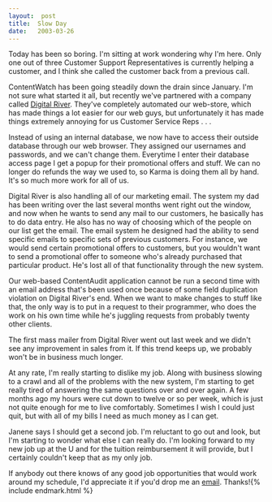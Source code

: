 ```yaml
---
layout:  post
title:  Slow Day
date:   2003-03-26
---
```


Today has been so boring. I'm sitting at work wondering why I'm here. Only one out of three Customer Support Representatives is currently helping a customer, and I think she called the customer back from a previous call.

ContentWatch has been going steadily down the drain since January. I'm not sure what started it all, but recently we've partnered with a company called [Digital River](http://www.digitalriver.com/). They've completely automated our web-store, which has made things a lot easier for our web guys, but unfortunately it has made things extremely annoying for us Customer Service Reps . . .

Instead of using an internal database, we now have to access their outside database through our web browser. They assigned our usernames and passwords, and we can't change them. Everytime I enter their database access page I get a popup for their promotional offers and stuff. We can no longer do refunds the way we used to, so Karma is doing them all by hand. It's so much more work for all of us.

Digital River is also handling all of our marketing email. The system my dad has been writing over the last several months went right out the window, and now when he wants to send any mail to our customers, he basically has to do data entry. He also has no way of choosing which of the people on our list get the email. The email system he designed had the ability to send specific emails to specific sets of previous customers. For instance, we would send certain promotional offers to customers, but you wouldn't want to send a promotional offer to someone who's already purchased that particular product. He's lost all of that functionality through the new system.

Our web-based ContentAudit application cannot be run a second time with an email address that's been used once because of some field duplication violation on Digital River's end. When we want to make changes to stuff like that, the only way is to put in a request to their programmer, who does the work on his own time while he's juggling requests from probably twenty other clients.

The first mass mailer from Digital River went out last week and we didn't see any improvement in sales from it. If this trend keeps up, we probably won't be in business much longer.

At any rate, I'm really starting to dislike my job. Along with business slowing to a crawl and all of the problems with the new system, I'm starting to get really tired of answering the same questions over and over again. A few months ago my hours were cut down to twelve or so per week, which is just not quite enough for me to live comfortably. Sometimes I wish I could just quit, but with all of my bills I need as much money as I can get.

Janene says I should get a second job. I'm reluctant to go out and look, but I'm starting to wonder what else I can really do. I'm looking forward to my new job up at the U and for the tuition reimbursement it will provide, but I certainly couldn't keep that as my only job.

If anybody out there knows of any good job opportunities that would work around my schedule, I'd appreciate it if you'd drop me an [email](mailto:job@joeyday.com). Thanks!{% include endmark.html %}